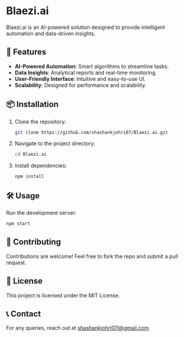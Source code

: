 # Blaezi.ai

Blaezi.ai is an AI-powered solution designed to provide intelligent automation and data-driven insights.

## 🚀 Features
- **AI-Powered Automation**: Smart algorithms to streamline tasks.
- **Data Insights**: Analytical reports and real-time monitoring.
- **User-Friendly Interface**: Intuitive and easy-to-use UI.
- **Scalability**: Designed for performance and scalability.

## 📦 Installation
1. Clone the repository:
   ```sh
   git clone https://github.com/shashankjohri07/Blaezi.ai.git
   ```
2. Navigate to the project directory:
   ```sh
   cd Blaezi.ai
   ```
3. Install dependencies:
   ```sh
   npm install
   ```

## 🛠 Usage
Run the development server:
```sh
npm start
```

## 🤝 Contributing
Contributions are welcome! Feel free to fork the repo and submit a pull request.

## 📜 License
This project is licensed under the MIT License.

## 📞 Contact
For any queries, reach out at [shashankjohri07l@gmail.com](mailto:your-email@example.com).

